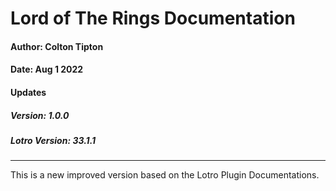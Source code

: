 # **Lord of The Rings Documentation**
#### Author: Colton Tipton
#### Date: Aug 1 2022
#### Updates
##### Version: 1.0.0
##### Lotro Version: 33.1.1

---

This is a new improved version based on the Lotro Plugin Documentations.